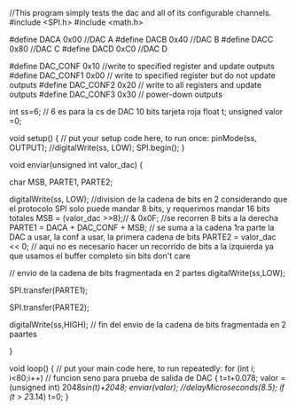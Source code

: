 //This program simply tests the dac and all of its configurable channels.
#include <SPI.h>
#include <math.h>

#define DACA 0x00  //DAC A
#define DACB 0x40  //DAC B
#define DACC 0x80  //DAC C
#define DACD 0xC0  //DAC D

#define DAC_CONF 0x10 //write to specified register and update outputs
#define DAC_CONF1 0x00 // write to specified register but do not update outputs
#define DAC_CONF2 0x20 // write to all registers and update outputs
#define DAC_CONF3 0x30 // power-down outputs


int ss=6; // 6 es para la cs de DAC 10 bits tarjeta roja
float t;
unsigned valor =0;




void setup() {
  // put your setup code here, to run once:
pinMode(ss, OUTPUT);
//digitalWrite(ss, LOW);
SPI.begin();
}

void enviar(unsigned int valor_dac)
{
  
  char MSB, PARTE1, PARTE2;

  digitalWrite(ss, LOW);
  //division de la cadena de bits en 2 considerando que el protocolo SPI solo puede mandar 8 bits, y requerimos mandar 16 bits totales
  MSB = (valor_dac >>8);// & 0x0F; //se recorren 8 bits a la derecha 
  PARTE1 = DACA + DAC_CONF + MSB; // se suma a la cadena 1ra parte la DAC a usar, la conf a usar, la primera cadena de bits
  PARTE2 = valor_dac << 0; // aqui no es necesario hacer un recorrido de bits a la izquierda ya que usamos el buffer completo sin bits don't care

  // envio de la cadena de bits fragmentada en 2 partes
  digitalWrite(ss,LOW);
  
  SPI.transfer(PARTE1);
 
  SPI.transfer(PARTE2);
 
  digitalWrite(ss,HIGH);
  // fin del envio de la cadena de bits fragmentada en 2 paartes
  
}

void loop() {
  // put your main code here, to run repeatedly: 
  for (int i; i<80;i++) // funcion seno para prueba de salida de DAC
  {
    t=t+0.078;
    valor =(unsigned int) 2048*sin(t)+2048; 
    enviar(valor);
    //delayMicroseconds(8.5);
    if (t > 2*3.14) t=0;
  }
